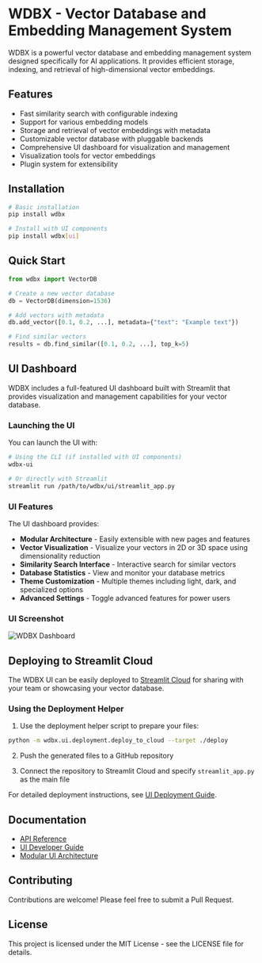 # WDBX - Vector Database and Embedding Management System

WDBX is a powerful vector database and embedding management system designed specifically for AI applications. It provides efficient storage, indexing, and retrieval of high-dimensional vector embeddings.

## Features

- Fast similarity search with configurable indexing
- Support for various embedding models
- Storage and retrieval of vector embeddings with metadata
- Customizable vector database with pluggable backends
- Comprehensive UI dashboard for visualization and management
- Visualization tools for vector embeddings
- Plugin system for extensibility

## Installation

```bash
# Basic installation
pip install wdbx

# Install with UI components
pip install wdbx[ui]
```

## Quick Start

```python
from wdbx import VectorDB

# Create a new vector database
db = VectorDB(dimension=1536)

# Add vectors with metadata
db.add_vector([0.1, 0.2, ...], metadata={"text": "Example text"})

# Find similar vectors
results = db.find_similar([0.1, 0.2, ...], top_k=5)
```

## UI Dashboard

WDBX includes a full-featured UI dashboard built with Streamlit that provides visualization and management capabilities for your vector database.

### Launching the UI

You can launch the UI with:

```bash
# Using the CLI (if installed with UI components)
wdbx-ui

# Or directly with Streamlit
streamlit run /path/to/wdbx/ui/streamlit_app.py
```

### UI Features

The UI dashboard provides:

- **Modular Architecture** - Easily extensible with new pages and features
- **Vector Visualization** - Visualize your vectors in 2D or 3D space using dimensionality reduction
- **Similarity Search Interface** - Interactive search for similar vectors
- **Database Statistics** - View and monitor your database metrics
- **Theme Customization** - Multiple themes including light, dark, and specialized options
- **Advanced Settings** - Toggle advanced features for power users

### UI Screenshot

![WDBX Dashboard](https://example.com/dashboard-screenshot.png)

## Deploying to Streamlit Cloud

The WDBX UI can be easily deployed to [Streamlit Cloud](https://streamlit.io/cloud) for sharing with your team or showcasing your vector database.

### Using the Deployment Helper

1. Use the deployment helper script to prepare your files:

```bash
python -m wdbx.ui.deployment.deploy_to_cloud --target ./deploy
```

2. Push the generated files to a GitHub repository

3. Connect the repository to Streamlit Cloud and specify `streamlit_app.py` as the main file

For detailed deployment instructions, see [UI Deployment Guide](./src/wdbx/ui/docs/modular_ui.md).

## Documentation

- [API Reference](https://wdbx.readthedocs.io/)
- [UI Developer Guide](./src/wdbx/ui/docs/ui_guide.md)
- [Modular UI Architecture](./src/wdbx/ui/docs/modular_ui.md)

## Contributing

Contributions are welcome! Please feel free to submit a Pull Request.

## License

This project is licensed under the MIT License - see the LICENSE file for details.
